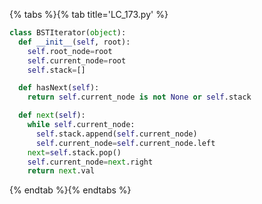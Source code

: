 {% tabs %}{% tab title='LC_173.py' %}

```py
class BSTIterator(object):
  def __init__(self, root):
    self.root_node=root
    self.current_node=root
    self.stack=[]

  def hasNext(self):
    return self.current_node is not None or self.stack

  def next(self):
    while self.current_node:
      self.stack.append(self.current_node)
      self.current_node=self.current_node.left
    next=self.stack.pop()
    self.current_node=next.right
    return next.val
```

{% endtab %}{% endtabs %}
